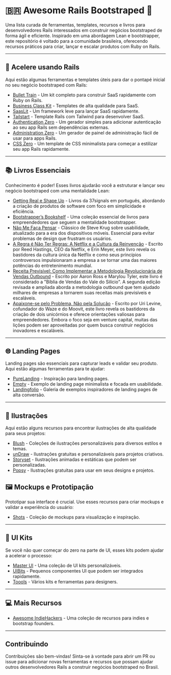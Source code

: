 # 🇧🇷 Awesome Rails Bootstraped 💎

Uma lista curada de ferramentas, templates, recursos e livros para desenvolvedores Rails interessados em construir negócios bootstraped de forma ágil e eficiente. Inspirado em uma abordagem Lean e bootstrapper, este repositório é voltado para a comunidade brasileira, oferecendo recursos práticos para criar, lançar e escalar produtos com Ruby on Rails.

---

## 🚂 **Acelere usando Rails**

Aqui estão algumas ferramentas e templates úteis para dar o pontapé inicial no seu negócio bootstraped com Rails:

- [Bullet Train](https://bullettrain.co/) - Um kit completo para construir SaaS rapidamente com Ruby on Rails.
- [Business Class Kit](https://businessclasskit.com/) - Templates de alta qualidade para SaaS.
- [SaasLit](https://saaslit.com/) - Um framework leve para lançar SaaS rapidamente.
- [Tailstart](https://github.com/bdavidxyz/tailstart) - Template Rails com Tailwind para desenvolver SaaS.
- [Authentication Zero](https://github.com/lazaronixon/authentication-zero) - Um gerador simples para adicionar autenticação ao seu app Rails sem dependências externas.
- [Administration Zero](https://github.com/lazaronixon/administration-zero) - Um gerador de painel de administração fácil de usar para apps Rails.
- [CSS Zero](https://github.com/lazaronixon/css-zero) - Um template de CSS minimalista para começar a estilizar seu app Rails rapidamente.

---

## 📚 **Livros Essenciais**

Conhecimento é poder! Esses livros ajudarão você a estruturar e lançar seu negócio bootstraped com uma mentalidade Lean:

- [Getting Real e Shape Up](https://livros.37signals.com/) - Livros da 37signals em português, abordando a criação de produtos de software com foco em simplicidade e eficiência.
- [Bootstrapper’s Bookshelf](https://thebootstrappedfounder.com/bookshelf/) - Uma coleção essencial de livros para empreendedores que seguem a mentalidade bootstrapper.
- [Não Me Faça Pensar](https://www.altabooks.com.br/produto/nao-me-faca-pensar-atualizado/) - Clássico de Steve Krug sobre usabilidade, atualizado para a era dos dispositivos móveis. Essencial para evitar problemas de design que frustram os usuários.
- [A Regra é Não Ter Regras: A Netflix e a Cultura da Reinvenção](https://www.amazon.com.br/Regra-N%C3%A3o-Ter-Regras-Reed-Hastings/dp/8542218993/) - Escrito por Reed Hastings, CEO da Netflix, e Erin Meyer, este livro revela os bastidores da cultura única da Netflix e como seus princípios controversos impulsionaram a empresa a se tornar uma das maiores potências do entretenimento mundial.
- [Receita Previsível: Como Implementar a Metodologia Revolucionária de Vendas Outbound](https://www.amazon.com.br/Receita-Previs%C3%ADvel-Metodologia-Revolucion%C3%A1ria-Resultados/dp/8550800651/) - Escrito por Aaron Ross e Marylou Tyler, este livro é considerado a "Bíblia de Vendas do Vale do Silício". A segunda edição revisada e ampliada aborda a metodologia outbound que tem ajudado milhares de empresas a tornarem suas receitas mais previsíveis e escaláveis.
- [Apaixone-se pelo Problema, Não pela Solução](https://www.amazon.com.br/Apaixone-se-pelo-problema-n%C3%A3o-solu%C3%A7%C3%A3o/dp/6555443803/) - Escrito por Uri Levine, cofundador do Waze e do Moovit, este livro revela os bastidores da criação de dois unicórnios e oferece orientações valiosas para empreendedores. Embora o foco seja em venture capital, muitas das lições podem ser aproveitadas por quem busca construir negócios inovadores e escaláveis.

---

## 🌐 **Landing Pages**

Landing pages são essenciais para capturar leads e validar seu produto. Aqui estão algumas ferramentas para te ajudar:

- [PureLanding](https://purelanding.page/) - Inspiração para landing pages.
- [Empty](https://emptydotcom.vercel.app/) - Exemplo de landing page minimalista e focada em usabilidade.
- [Landingfolio](https://www.landingfolio.com/) - Galeria de exemplos inspiradores de landing pages de alta conversão.

---

## 🎨 **Ilustrações**

Aqui estão alguns recursos para encontrar ilustrações de alta qualidade para seus projetos:

- [Blush](https://blush.design/collections) - Coleções de ilustrações personalizáveis para diversos estilos e temas.
- [unDraw](https://undraw.co/illustrations) - Ilustrações gratuitas e personalizáveis para projetos criativos.
- [Storyset](https://storyset.com/) - Ilustrações animadas e estáticas que podem ser personalizadas.
- [Popsy](https://popsy.co/illustrations/) - Ilustrações gratuitas para usar em seus designs e projetos.


## 🖼️ **Mockups e Prototipação**

Prototipar sua interface é crucial. Use esses recursos para criar mockups e validar a experiência do usuário:

- [Shots](https://shots.so/) - Coleção de mockups para visualização e inspiração.

---

## 🎨 **UI Kits**

Se você não quer começar do zero na parte de UI, esses kits podem ajudar a acelerar o processo:

- [Master UI](https://masterui.co/) - Uma coleção de UI kits personalizáveis.
- [UIBits](https://uibits.co/) - Pequenos componentes UI que podem ser integrados rapidamente.
- [Toools](https://www.toools.design/) - Vários kits e ferramentas para designers.

---

## 💻 **Mais Recursos**

- [Awesome IndieHackers](https://github.com/johackim/awesome-indiehackers) - Uma coleção de recursos para indies e bootstrap founders.

---

## Contribuindo

Contribuições são bem-vindas! Sinta-se à vontade para abrir um PR ou issue para adicionar novas ferramentas e recursos que possam ajudar outros desenvolvedores Rails a construir negócios bootstraped no Brasil.
